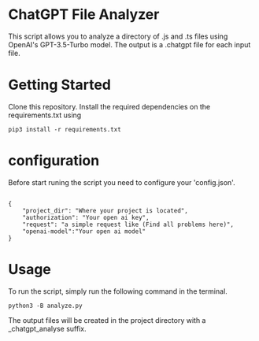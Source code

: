 # ChatGPT File Analyzer
This script allows you to analyze a directory of .js and .ts files using OpenAI's GPT-3.5-Turbo model. The output is a .chatgpt file for each input file.

# Getting Started
Clone this repository.
Install the required dependencies on the requirements.txt using

```
pip3 install -r requirements.txt

```
# configuration

Before start runing the script you need to configure your 'config.json'.

```

{
    "project_dir": "Where your project is located",
    "authorization": "Your open ai key",
    "request": "a simple request like (Find all problems here)",
    "openai-model":"Your open ai model"
}

```

# Usage
To run the script, simply run the following command in the terminal. 

```
python3 -B analyze.py

```

The output files will be created in the project directory with a _chatgpt_analyse suffix.

